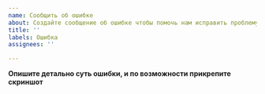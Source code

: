 ```yaml
---
name: Сообщить об ошибке
about: Создайте сообщение об ошибке чтобы помочь нам исправить проблему
title: ''
labels: Ошибка
assignees: ''

---
```


**Опишите детально суть ошибки, и по возможности прикрепите скриншот**
